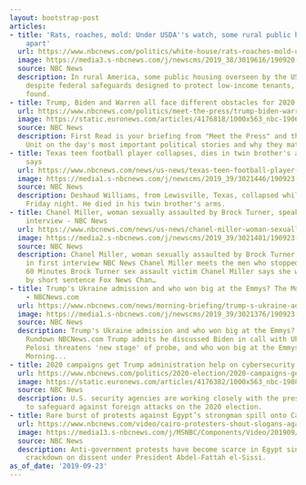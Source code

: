 ```yaml
---
layout: bootstrap-post
articles:
- title: 'Rats, roaches, mold: Under USDA''s watch, some rural public housing is falling
    apart'
  url: https://www.nbcnews.com/politics/white-house/rats-roaches-mold-under-usda-s-watch-some-rural-public-n1057016
  image: https://media3.s-nbcnews.com/j/newscms/2019_38/3019616/190920-usda-rural-housing-belle-glade-home-se-305p_e77c9d37e8a15bbb672850c381d46b28.nbcnews-fp-1200-630.jpg
  source: NBC News
  description: In rural America, some public housing overseen by the USDA is in disrepair,
    despite federal safeguards designed to protect low-income tenants, an investigation
    found.
- title: Trump, Biden and Warren all face different obstacles for 2020
  url: https://www.nbcnews.com/politics/meet-the-press/trump-biden-warren-all-face-different-obstacles-2020-n1057521
  image: https://static.euronews.com/articles/4176818/1000x563_nbc-190616-donald-trump-cs-121p_0_440f2145b8ab708f510a6c83cb79da05.jpg
  source: NBC News
  description: First Read is your briefing from "Meet the Press" and the NBC Political
    Unit on the day's most important political stories and why they matter.
- title: Texas teen football player collapses, dies in twin brother's arms, family
    says
  url: https://www.nbcnews.com/news/us-news/texas-teen-football-player-collapses-dies-twin-brother-s-arms-n1057506
  image: https://media1.s-nbcnews.com/j/newscms/2019_39/3021446/190923-deshaud-williams-2x1-cs-801a_654df9d53eb3de97ee29e505ff907e8f.nbcnews-fp-1200-630.jpg
  source: NBC News
  description: Deshaud Williams, from Lewisville, Texas, collapsed while playing tag
    Friday night. He died in his twin brother's arms.
- title: Chanel Miller, woman sexually assaulted by Brock Turner, speaks out in first
    interview - NBC News
  url: https://www.nbcnews.com/news/us-news/chanel-miller-woman-sexually-assaulted-brock-turner-speaks-out-first-n1057491
  image: https://media2.s-nbcnews.com/j/newscms/2019_39/3021401/190923-chanel-miller-mc-1240_b8f9e893d7df6cd7b24be680cafd8dd3.nbcnews-fp-1200-630.JPG
  source: NBC News
  description: Chanel Miller, woman sexually assaulted by Brock Turner, speaks out
    in first interview NBC News Chanel Miller meets the men who stopped her assault
    60 Minutes Brock Turner sex assault victim Chanel Miller says she was 'shocked'
    by short sentence Fox News Chan…
- title: Trump's Ukraine admission and who won big at the Emmys? The Morning Rundown
    - NBCNews.com
  url: https://www.nbcnews.com/news/morning-briefing/trump-s-ukraine-admission-who-won-big-emmys-morning-rundown-n1057496
  image: https://media1.s-nbcnews.com/j/newscms/2019_39/3021376/190923-emmys-fleabag-mc-1226_7a1c277d2664a3fe08e4f5d62771497b.nbcnews-fp-1200-630.JPG
  source: NBC News
  description: Trump's Ukraine admission and who won big at the Emmys? The Morning
    Rundown NBCNews.com Trump admits he discussed Biden in call with Ukrainian leader,
    Pelosi threatens 'new stage' of probe, and who won big at the Emmys? Read the
    Morning...
- title: 2020 campaigns get Trump administration help on cybersecurity, counterintelligence
  url: https://www.nbcnews.com/politics/2020-election/2020-campaigns-get-trump-administration-help-cybersecurity-counterintelligence-n1057366
  image: https://static.euronews.com/articles/4176382/1000x563_nbc-190802-election-vote-2016-ac-846p_9472d1a23063cdc3bf8a76ff8d08f35c.jpg
  source: NBC News
  description: U.S. security agencies are working closely with the presidential campaigns
    to safeguard against foreign attacks on the 2020 election.
- title: Rare burst of protests against Egypt’s strongman spill onto Cairo’s streets
  url: https://www.nbcnews.com/video/cairo-protesters-shout-slogans-against-egypt-s-president-el-sissi-69646917705
  image: https://media13.s-nbcnews.com/j/MSNBC/Components/Video/201909/POLITICS.nbcnews-fp-1200-630.jpg
  source: NBC News
  description: Anti-government protests have become scarce in Egypt since a harsh
    crackdown on dissent under President Abdel-Fattah el-Sissi.
as_of_date: '2019-09-23'
---
```


